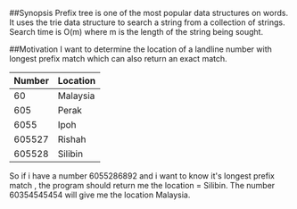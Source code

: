 ##Synopsis
Prefix tree is one of the most popular data structures on words.
It uses the trie data structure to search a string from a collection
of strings. Search time is O(m) where m is the length of the string
being sought.

##Motivation
I want to determine the location of a landline number with longest prefix match which can also return an exact match.

|Number | Location|
|---   |---      |
|60    |Malaysia |
|605   |Perak    |
|6055  |Ipoh     |
|605527|Rishah   |
|605528|Silibin  |

So if i have a number 6055286892 and i want to know it's longest prefix match , the program should return me the location = Silibin. The number 60354545454 will give me the location Malaysia. 





